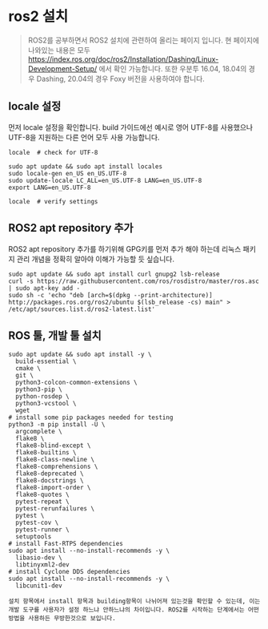 # ros2 설치

> ROS2를 공부하면서 ROS2 설치에 관련하여 올리는 페이지 입니다. 현 페이지에 나와있는 내용은 모두 https://index.ros.org/doc/ros2/Installation/Dashing/Linux-Development-Setup/ 에서 확인 가능합니다. 또한 우분투 16.04, 18.04의 경우 Dashing, 20.04의 경우 Foxy 버전을 사용하여야 합니다.

## locale 설정

먼저 locale 설정을 확인합니다. build 가이드에선 예시로 영어 UTF-8를 사용했으나 UTF-8을 지원하는 다른 언어 모두 사용 가능합니다.

```
locale  # check for UTF-8

sudo apt update && sudo apt install locales
sudo locale-gen en_US en_US.UTF-8
sudo update-locale LC_ALL=en_US.UTF-8 LANG=en_US.UTF-8
export LANG=en_US.UTF-8

locale  # verify settings
```

## ROS2 apt repository 추가 

ROS2 apt repository 추가를 하기위해 GPG키를 먼저 추가 해야 하는데 리눅스 패키지 관리 개념을 정확히 알아야 이해가 가능할 듯 싶습니다.
```
sudo apt update && sudo apt install curl gnupg2 lsb-release
curl -s https://raw.githubusercontent.com/ros/rosdistro/master/ros.asc | sudo apt-key add -
sudo sh -c 'echo "deb [arch=$(dpkg --print-architecture)] http://packages.ros.org/ros2/ubuntu $(lsb_release -cs) main" > /etc/apt/sources.list.d/ros2-latest.list'
```

## ROS 툴, 개발 툴 설치
```
sudo apt update && sudo apt install -y \
  build-essential \
  cmake \
  git \
  python3-colcon-common-extensions \
  python3-pip \
  python-rosdep \
  python3-vcstool \
  wget
# install some pip packages needed for testing
python3 -m pip install -U \
  argcomplete \
  flake8 \
  flake8-blind-except \
  flake8-builtins \
  flake8-class-newline \
  flake8-comprehensions \
  flake8-deprecated \
  flake8-docstrings \
  flake8-import-order \
  flake8-quotes \
  pytest-repeat \
  pytest-rerunfailures \
  pytest \
  pytest-cov \
  pytest-runner \
  setuptools
# install Fast-RTPS dependencies
sudo apt install --no-install-recommends -y \
  libasio-dev \
  libtinyxml2-dev
# install Cyclone DDS dependencies
sudo apt install --no-install-recommends -y \
  libcunit1-dev
```
```note
설치 항목에서 install 항목과 building항목이 나뉘어져 있는것을 확인할 수 있는데, 이는 개발 도구를 사용자가 설정 하느냐 안하느냐의 차이입니다. ROS2를 시작하는 단계에서는 어떤 방법을 사용하든 무방한것으로 보입니다.
```
